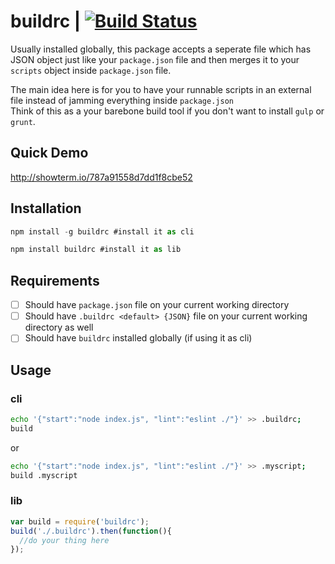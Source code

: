 # buildrc | [![Build Status](https://travis-ci.org/sinkingshriek/buildrc.svg)](https://travis-ci.org/sinkingshriek/buildrc)
Usually installed globally, this package accepts a seperate file which has JSON object just like your `package.json` file and then merges it to your `scripts` object inside `package.json` file.

The main idea here is for you to have your runnable scripts in an external file instead of jamming everything inside `package.json`  
Think of this as a your barebone build tool if you don't want to install `gulp` or `grunt`.

## Quick Demo
http://showterm.io/787a91558d7dd1f8cbe52

## Installation
```js
npm install -g buildrc #install it as cli
```

```js
npm install buildrc #install it as lib
```
## Requirements
- [ ] Should have `package.json` file on your current working directory
- [ ] Should have `.buildrc <default> {JSON}` file on your current working directory as well
- [ ] Should have `buildrc` installed globally (if using it as cli)

## Usage
### cli
```bash
echo '{"start":"node index.js", "lint":"eslint ./"}' >> .buildrc;
build
```
or

```bash
echo '{"start":"node index.js", "lint":"eslint ./"}' >> .myscript;
build .myscript
```
### lib
```js
var build = require('buildrc');
build('./.buildrc').then(function(){
  //do your thing here
});
```
